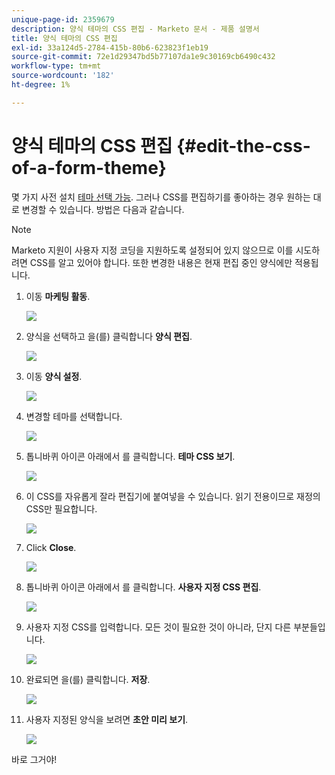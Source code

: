 ```yaml
---
unique-page-id: 2359679
description: 양식 테마의 CSS 편집 - Marketo 문서 - 제품 설명서
title: 양식 테마의 CSS 편집
exl-id: 33a124d5-2784-415b-80b6-623823f1eb19
source-git-commit: 72e1d29347bd5b77107da1e9c30169cb6490c432
workflow-type: tm+mt
source-wordcount: '182'
ht-degree: 1%

---
```


# 양식 테마의 CSS 편집 {#edit-the-css-of-a-form-theme}

몇 가지 사전 설치 [테마 선택 가능](/help/marketo/product-docs/demand-generation/forms/creating-a-form/select-a-form-theme.md). 그러나 CSS를 편집하기를 좋아하는 경우 원하는 대로 변경할 수 있습니다. 방법은 다음과 같습니다.

>[!NOTE]
>
>Marketo 지원이 사용자 지정 코딩을 지원하도록 설정되어 있지 않으므로 이를 시도하려면 CSS를 알고 있어야 합니다. 또한 변경한 내용은 현재 편집 중인 양식에만 적용됩니다.

1. 이동 **마케팅 활동**.

   ![](assets/login-marketing-activities-5.png)

1. 양식을 선택하고 을(를) 클릭합니다 **양식 편집**.

   ![](assets/image2014-9-15-14-3a37-3a7.png)

1. 이동 **양식 설정**.

   ![](assets/image2014-9-15-14-3a37-3a42.png)

1. 변경할 테마를 선택합니다.

   ![](assets/image2014-9-15-14-3a37-3a54.png)

1. 톱니바퀴 아이콘 아래에서 를 클릭합니다. **테마 CSS 보기**.

   ![](assets/image2014-9-15-14-3a38-3a18.png)

1. 이 CSS를 자유롭게 잘라 편집기에 붙여넣을 수 있습니다. 읽기 전용이므로 재정의 CSS만 필요합니다.

   ![](assets/image2014-9-15-14-3a38-3a29.png)

1. Click **Close**.

   ![](assets/image2014-9-15-14-3a38-3a46.png)

1. 톱니바퀴 아이콘 아래에서 를 클릭합니다. **사용자 지정 CSS 편집**.

   ![](assets/image2014-9-15-14-3a39-3a5.png)

1. 사용자 지정 CSS를 입력합니다. 모든 것이 필요한 것이 아니라, 단지 다른 부분들입니다.

   ![](assets/image2014-9-15-14-3a39-3a21.png)

1. 완료되면 을(를) 클릭합니다. **저장**.

   ![](assets/image2014-9-15-14-3a39-3a30.png)

1. 사용자 지정된 양식을 보려면 **초안 미리 보기**.

   ![](assets/image2014-9-15-14-3a39-3a50.png)

바로 그거야!
